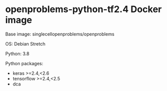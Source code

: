 # openproblems-python-tf2.4 Docker image

Base image: singlecellopenproblems/openproblems

OS: Debian Stretch

Python: 3.8

Python packages:


* keras >=2.4,<2.6
* tensorflow >=2.4,<2.5
* dca
